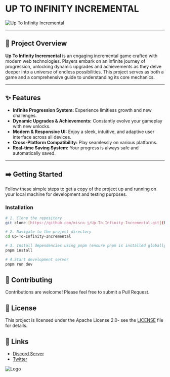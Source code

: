 # UP TO INFINITY INCREMENTAL

![Up To Infinity Incremental](https://uptoinfinityincremental.work.gd/image/background.webp)

---

## 🚀 Project Overview

**Up To Infinity Incremental** is an engaging incremental game crafted with modern web technologies. Players embark on an infinite journey of progression, unlocking dynamic upgrades and achievements as they delve deeper into a universe of endless possibilities. This project serves as both a game and a comprehensive guide to understanding its core mechanics.

---

## ✨ Features

* **Infinite Progression System:** Experience limitless growth and new challenges.
* **Dynamic Upgrades & Achievements:** Constantly evolve your gameplay with new unlocks.
* **Modern & Responsive UI:** Enjoy a sleek, intuitive, and adaptive user interface across all devices.
* **Cross-Platform Compatibility:** Play seamlessly on various platforms.
* **Real-time Saving System:** Your progress is always safe and automatically saved.

---

## ➡️ Getting Started

Follow these simple steps to get a copy of the project up and running on your local machine for development and testing purposes.

### Installation

```bash
# 1. Clone the repository
git clone [https://github.com/misco-j/Up-To-Infinity-Incremental.git](https://github.com/misco-j/Up-To-Infinity-Incremental.git)

# 2. Navigate to the project directory
cd Up-To-Infinity-Incremental

# 3. Install dependencies using pnpm (ensure pnpm is installed globally)
pnpm install

# 4.Start development server
pnpm run dev
```

## 🤝 Contributing
Contributions are welcome! Please feel free to submit a Pull Request.

## 📝 License
This project is licensed under the Apache License 2.0- see the [LICENSE](LICENSE) file for details.

## 🔗 Links
- [Discord Server](https://discord.gg/RnQP9BQjge)
- [Twitter](https://x.com/QronexStudio)

![Logo](https://uptoinfinityincremental.work.gd/image/icon.png)

